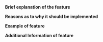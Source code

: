 **Brief explanation of the feature**


**Reasons as to why it should be implemented**


**Example of feature**


**Additional Information of feature**